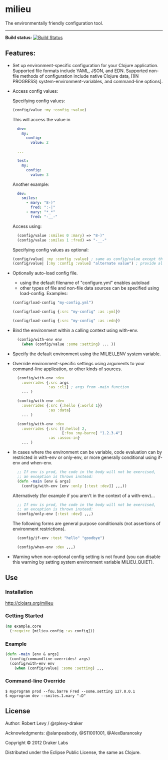 # milieu

The environmentally friendly configuration tool.

------

**Build status:** [![Build Status](https://secure.travis-ci.org/drakerlabs/milieu.png?branch=master)](http://travis-ci.org/drakerlabs/milieu)

## Features:

* Set up environment-specific configuration for your Clojure application. Supported file formats include YAML, JSON, and EDN. Supported non-file methods of configuration include native Clojure data, [(IN PROGRESS) system-environment-variables, and command-line options].

* Access config values:

  Specifying config values:
  ```clojure
  (config/value :my :config :value)
  ```
  This will access the value in
  ```yaml
    dev:
      my:
        config:
          value: 2

    ...

    test:
      my:
        config:
          value: 3
  ```

  Another example:
  ```yaml
    dev:
      smiles:
        - mary: "8-)"
          fred: ":-|"
        - mary: "*_*"
          fred: "-__-"
  ```
  Access using:
  ```clojure
    (config/value :smiles 0 :mary) => "8-)"
    (config/value :smiles 1 :fred) => "-__-"
  ```

  Specifying config values as optional:
  ```clojure
  (config/value| :my :config :value) ; same as config/value except that because it is optional it doesn’t warn when not found
  (config/value| [:my :config :value] "alternate value") ; provide alternate value
  ```

* Optionally auto-load config file.
  * using the default filename of "configure.yml" enables autoload
  * other types of file and non-file data sources can be specified using load-config. Examples:
  ```clojure
  (config/load-config "my-config.yml")

  (config/load-config {:src "my-config" :as :yml})

  (config/load-config {:src "my-config" :as :edn})
  ```

* Bind the environment within a calling context using with-env.
  ```clojure
    (config/with-env env
      (when (config/value :some :setting) ... ))
  ```

* Specify the default environment using the MILIEU_ENV system variable.

* Override environment-specific settings using arguments to your command-line
application, or other kinds of sources.
  ```clojure
    (config/with-env :dev
      :overrides {:src args
                  :as :cli} ; args from -main function
      ... )

    (config/with-env :dev
      :overrides {:src {:hello {:world 1}}
                  :as :data}
      ... )

    (config/with-env :dev
      :overrides {:src [[:hello] 2,
                        [:fou :my-barre] "1.2.3.4"]
                  :as :assoc-in}
      ... )
  ```

* In cases where the environment can be variable, code evaluation can by
restricted in with-env or only-env, or more generally conditional using
if-env and when-env.

  ```clojure
    ;; If env is prod, the code in the body will not be exercised,
    ;; an exception is thrown instead:
    (defn -main [env & args]
      (config/with-env [env :only [:test :dev]] ,,,))
  ```

  Alternatively (for example if you aren't in the context of a with-env)...
  ```clojure
    ;; If env is prod, the code in the body will not be exercised,
    ;; an exception is thrown instead:
    (config/only-env [:test :dev] ,,,)
  ```

  The following forms are general purpose conditionals (not assertions of
  environment restrictions).
  ```clojure
    (config/if-env :test "hello" "goodbye")
  ```

  ```clojure
    (config/when-env :dev ,,,)
  ```

* Warning when non-optional config setting is not found (you can disable this warning by setting system environment variable MILIEU_QUIET).

## Use

### Installation

http://clojars.org/milieu

### Getting Started

```clojure
(ns example.core
  (:require [milieu.config :as config]))
```

### Example

```clojure
(defn -main [env & args]
  (config/commandline-overrides! args)
  (config/with-env env
    (when (config/value| :some :setting) ,,,
```

### Command-line Override

```shell
$ myprogram prod --fou.barre Fred --some.setting 127.0.0.1
$ myprogram dev --smiles.1.mary ":D"
```

## License

Author: Robert Levy / @rplevy-draker

Acknowledgments: @alanpeabody, @S11001001, @AlexBaranosky

Copyright © 2012 Draker Labs

Distributed under the Eclipse Public License, the same as Clojure.
